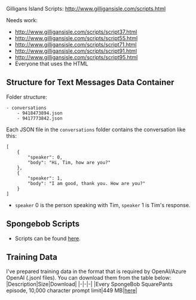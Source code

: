 Gilligans Island Scripts: http://www.gilligansisle.com/scripts.html

Needs work:
- http://www.gilligansisle.com/scripts/script37.html
- http://www.gilligansisle.com/scripts/script55.html
- http://www.gilligansisle.com/scripts/script71.html
- http://www.gilligansisle.com/scripts/script91.html
- http://www.gilligansisle.com/scripts/script95.html
- Everyone that uses the HTML

## Structure for Text Messages Data Container
Folder structure:
```
- conversations
    - 9418473894.json
    - 9417773842.json
```

Each JSON file in the `conversations` folder contains the conversation like this:
```
[
    {
        "speaker": 0,
        "body": "Hi, Tim, how are you?"
    },
    {
        "speaker": 1,
        "body": "I am good, thank you. How are you?"
    }
]
```
- `speaker` 0 is the person speaking with Tim, `speaker` 1 is Tim's response.

## Spongebob Scripts
- Scripts can be found [here](https://spongebob.fandom.com/wiki/List_of_transcripts).

## Training Data
I've prepared training data in the format that is required by OpenAI/Azure OpenAI (.jsonl files). You can download them from the table below:
|Description|Size|Download|
|-|-|-|
|Every SpongeBob SquarePants episode, 10,000 character prompt limit|449 MB|[here]()|
